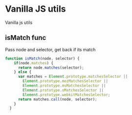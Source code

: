 # Vanilla JS utils
Vanilla js utils

## isMatch func
Pass node and selector, get back if its match
```js
function isMatch(node, selector) {
    if(node.matches) { 
      return node.matches(selector);
    } else { 
      var matches = Element.prototype.matchesSelector || 
        Element.prototype.mozMatchesSelector ||
        Element.prototype.msMatchesSelector || 
        Element.prototype.oMatchesSelector || 
        Element.prototype.webkitMatchesSelector;
      return matches.call(node, selector);
    }
  }
```